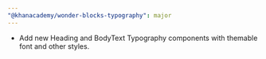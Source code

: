 ```yaml
---
"@khanacademy/wonder-blocks-typography": major
---
```


- Add new Heading and BodyText Typography components with themable font and other styles.
